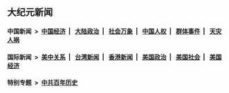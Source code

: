 ## 大纪元新闻

#### 中国新闻 &nbsp;>&nbsp; [中国经济](indexes/ncid283/README.md?07241245) &nbsp;| &nbsp; [大陆政治](indexes/ncid277/README.md?07241245) &nbsp;| &nbsp; [社会万象](indexes/ncid282/README.md?07241245) &nbsp;| &nbsp; [中国人权](indexes/ncid278/README.md?07241245) &nbsp;| &nbsp; [群体事件](indexes/ncid279/README.md?07241245) &nbsp;| &nbsp; [天灾人祸](indexes/ncid280/README.md?07241245)

#### 国际新闻 &nbsp;>&nbsp; [美中关系](indexes/nf1412576/README.md?07241245) &nbsp;| &nbsp; [台湾新闻](indexes/ncid1349361/README.md?07241245) &nbsp;| &nbsp; [香港新闻](indexes/ncid1349362/README.md?07241245) &nbsp;| &nbsp; [美国政治](indexes/ncid1078159/README.md?07241245) &nbsp;| &nbsp; [美国社会](indexes/ncid1078160/README.md?07241245) &nbsp;| &nbsp; [美国经济](indexes/ncid1078158/README.md?07241245)

#### 特别专题 &nbsp;>&nbsp; [中共百年历史](https://github.com/easy2view/epoch-special/blob/master/README.md?07241245)  
